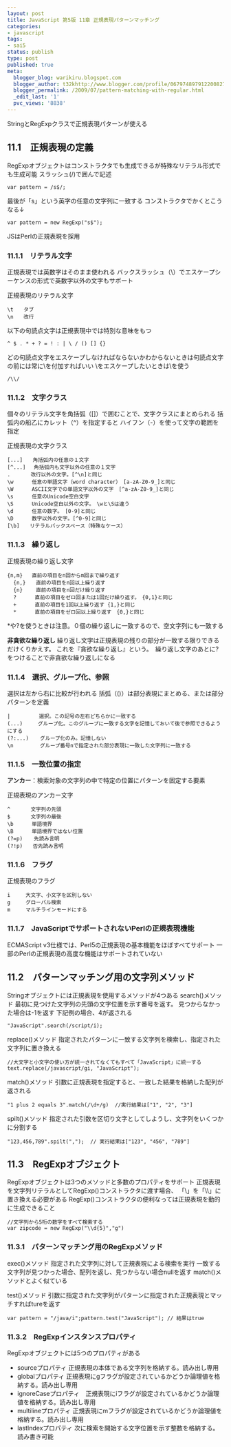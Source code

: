 ```yaml
---
layout: post
title: JavaScript 第5版 11章 正規表現パターンマッチング
categories:
- javascript
tags:
- sai5
status: publish
type: post
published: true
meta:
  blogger_blog: warikiru.blogspot.com
  blogger_author: t32khttp://www.blogger.com/profile/06797489791220082722noreply@blogger.com
  blogger_permalink: /2009/07/pattern-matching-with-regular.html
  _edit_last: '1'
  pvc_views: '8838'
---
```

StringとRegExpクラスで正規表現パターンが使える


<h2>11.1　正規表現の定義</h2>
RegExpオブジェクトはコンストラクタでも生成できるが特殊なリテラル形式でも生成可能
スラッシュ(/)で囲んで記述
<pre><code>var pattern = /s$/;</code></pre>
最後が「s」という英字の任意の文字列に一致する
コンストラクタでかくとこうなる↓
<pre><code>var pattern = new RegExp("s$");</code></pre>
JSはPerlの正規表現を採用

<h3>11.1.1　リテラル文字</h3>
正規表現では英数字はそのまま使われる
バックスラッシュ（\）でエスケープシーケンスの形式で英数字以外の文字もサポート

正規表現のリテラル文字
<pre><code>\t　　タブ
\n　　改行</code></pre>
以下の句読点文字は正規表現中では特別な意味をもつ
<pre><code>^ $ . * + ? = ! : | \ / () [] {}</code></pre>
どの句読点文字をエスケープしなければならないかわからないときは句読点文字の前には常に\を付加すればいい
\をエスケープしたいときは\を使う
<pre><code>/\\/</code></pre>

<h3>11.1.2　文字クラス</h3>
個々のリテラル文字を角括弧（[]）で囲むことで、文字クラスにまとめられる
括弧内の船乙にカレット（^）を指定すると
ハイフン（-）を使って文字の範囲を指定

正規表現の文字クラス
<pre><code>[...]　　角括弧内の任意の１文字
[^...]　 角括弧内も文字以外の任意の１文字
.　　　　改行以外の文字。[^\n]と同じ
\w　　　 任意の単語文字（word character）　[a-zA-Z0-9_]と同じ
\W　　　 ASCII文字での単語文字以外の文字　[^a-zA-Z0-9_]と同じ
\s　　 　任意のUnicode空白文字
\S　　 　Unicode空白以外の文字。　\wと\Sは違う
\d　　 　任意の数字。　[0-9]と同じ
\D　　 　数字以外の文字。[^0-9]と同じ
[\b]　　リテラルバックスペース（特殊なケース）</code></pre>

<h3>11.1.3　繰り返し</h3>
正規表現の繰り返し文字
<pre><code>{n,m}   直前の項目をn回からm回まで繰り返す
  {n,}　　直前の項目をn回以上繰り返す
  {n}　　 直前の項目をn回だけ繰り返す
  ?　　　 直前の項目をゼロ回または1回だけ繰り返す。　{0,1}と同じ
  +　　　 直前の項目を1回以上繰り返す {1,}と同じ
  *　　　 直前の項目をゼロ回以上繰り返す　{0,}と同じ</code></pre>
*や?を使うときは注意。０個の繰り返しに一致するので、空文字列にも一致する

<strong>非貪欲な繰り返し</strong>
繰り返し文字は正規表現の残りの部分が一致する限りできるだけくりかえす。
これを『貪欲な繰り返し』という。　繰り返し文字のあとに?をつけることで非貪欲な繰り返しになる

<h3>11.1.4　選択、グループ化、参照</h3>
選択は左から右に比較が行われる
括弧（()）は部分表現にまとめる、または部分パターンを定義
<pre><code>|　　　　　 選択。この記号の左右どちらかに一致する
(...)　　　グループ化。このグループに一致する文字を記憶しておいて後で参照できるようにする
(?:...)　  グループ化のみ。記憶しない
\n　　　　  グループ番号nで指定された部分表現に一致した文字列に一致する</code></pre>

<h3>11.1.5　一致位置の指定</h3>
<strong>アンカー</strong>：検索対象の文字列の中で特定の位置にパターンを固定する要素

正規表現のアンカー文字
<pre><code>^　　　　文字列の先頭
$　　　　文字列の最後
\b　　　 単語境界
\B　　　 単語境界ではない位置
(?=p)　  先読み言明
(?!p)　　否先読み言明</code></pre>

<h3>11.1.6　フラグ</h3>
正規表現のフラグ
<pre><code>i　　　大文字、小文字を区別しない
g　　　グローバル検索
m　　　マルチラインモードにする</code></pre>

<h3>11.1.7　JavaScriptでサポートされないPerlの正規表現機能</h3>
ECMAScript v3仕様では、Perl5の正規表現の基本機能をほぼすべてサポート
一部のPerlの正規表現の高度な機能はサポートされていない


<h2>11.2　パターンマッチング用の文字列メソッド</h2>
Stringオブジェクトには正規表現を使用するメソッドが4つある
search()メソッド
最初に見つけた文字列の先頭の文字位置を示す番号を返す。
見つからなかった場合は-1を返す
下記例の場合、4が返される
<pre><code>"JavaScript".search(/script/i);</code></pre>
replace()メソッド
指定されたパターンに一致する文字列を検索し、指定された文字列に置き換える
<pre><code>//大文字と小文字の使い方が統一されてなくてもすべて「JavaScript」に統一する
text.replace(/javascript/gi, "JavaScript");</code></pre>
match()メソッド
引数に正規表現を指定すると、一致した結果を格納した配列が返される
<pre><code>"1 plus 2 equals 3".match(/\d+/g)  //実行結果は["1", "2", "3"]</code></pre>
spilt()メソッド
指定された引数を区切り文字としてしようし、文字列をいくつかに分割する
<pre><code>"123,456,789".spilt(",");  // 実行結果は["123", "456", "789"]</code></pre>


<h2>11.3　RegExpオブジェクト</h2>
RegExpオブジェクトは3つのメソッドと多数のプロパティをサポート
正規表現を文字列リテラルとしてRegExp()コンストラクタに渡す場合、
「\」を「\\」に置き換える必要がある
RegExp()コンストラクタの便利なっては正規表現を動的に生成できること
<pre><code>//文字列から5桁の数字をすべて検索する
var zipcode = new RegExp("\\d{5}","g")</code></pre>

<h3>11.3.1　パターンマッチング用のRegExpメソッド</h3>
exec()メソッド
指定された文字列に対して正規表現による検索を実行
一致する文字列が見つかった場合、配列を返し、見つからない場合nullを返す
match()メソッドとよく似ている

test()メソッド
引数に指定された文字列がパターンに指定された正規表現とマッチすればtureを返す
<pre><code>var pattern = "/java/i";pattern.test("JavaScript"); // 結果はtrue</code></pre>

<h3>11.3.2　RegExpインスタンスプロパティ</h3>
RegExpオブジェクトには5つのプロパティがある
<ul>
  <li>sourceプロパティ 正規表現の本体である文字列を格納する。読み出し専用</li>
  <li>globalプロパティ 正規表現にgフラグが設定されているかどうか論理値を格納する。読み出し専用</li>
  <li>ignoreCaseプロパティ　正規表現にiフラグが設定されているかどうか論理値を格納する。読み出し専用</li>
  <li>multilineプロパティ 正規表現にmフラグが設定されているかどうか論理値を格納する。読み出し専用</li>
  <li>lastIndexプロパティ  次に検索を開始する文字位置を示す整数を格納する。読み書き可能</li>
</ul>
